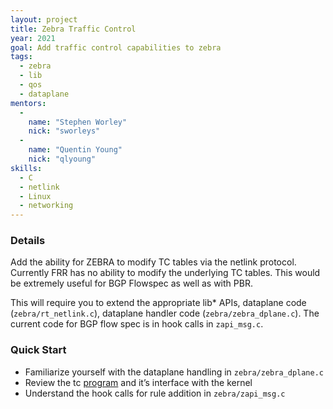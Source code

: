 ```yaml
---
layout: project
title: Zebra Traffic Control
year: 2021
goal: Add traffic control capabilities to zebra
tags:
  - zebra
  - lib
  - qos
  - dataplane
mentors:
  -
    name: "Stephen Worley"
    nick: "sworleys"
  -
    name: "Quentin Young"
    nick: "qlyoung"
skills:
  - C
  - netlink
  - Linux
  - networking
---
```


### Details
Add the ability for ZEBRA to modify TC tables via the netlink protocol. Currently FRR has no ability to modify the underlying TC tables. This would be extremely useful for BGP Flowspec as well as with PBR.

This will require you to extend the appropriate lib\* APIs, dataplane code (`zebra/rt_netlink.c`), dataplane handler code (`zebra/zebra_dplane.c`). The current code for BGP flow spec is in hook calls in `zapi_msg.c`.


### Quick Start
  - Familiarize yourself with the dataplane handling in `zebra/zebra_dplane.c`
  - Review the tc [program](https://www.linux.com/training-tutorials/qos-linux-tc-and-filters/) and it’s interface with the kernel
  - Understand the hook calls for rule addition in `zebra/zapi_msg.c`
